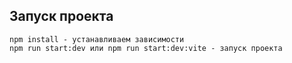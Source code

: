 ## Запуск проекта

```
npm install - устанавливаем зависимости
npm run start:dev или npm run start:dev:vite - запуск проекта
```
